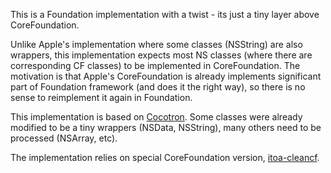 This is a Foundation implementation with a twist - its just a tiny layer above CoreFoundation.

Unlike Apple's implementation where some classes (NSString) are also wrappers, this implementation expects most NS classes (where there are corresponding CF classes) to be implemented in CoreFoundation. The motivation is that Apple's CoreFoundation is already implements significant part of Foundation framework (and does it the right way), so there is no sense to reimplement it again in Foundation.

This implementation is based on [Cocotron](http://code.google.com/p/cocotron/). Some classes were already modified to be a tiny wrappers (NSData, NSString), many others need to be processed (NSArray, etc).

The implementation relies on special CoreFoundation version, [itoa-cleancf](/DmitrySkiba/itoa-cleancf).

